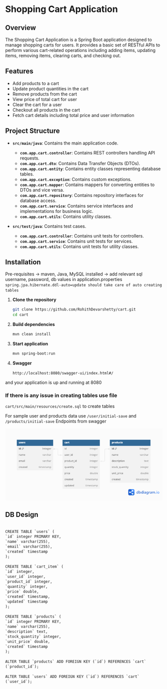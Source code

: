 # Shopping Cart Application

## Overview

The Shopping Cart Application is a Spring Boot application designed to manage shopping carts for users. 
It provides a basic set of RESTful APIs to perform various cart-related operations including adding items, updating items, removing items, clearing carts, and checking out.

## Features

- Add products to a cart
- Update product quantities in the cart
- Remove products from the cart
- View price of total cart for user
- Clear the cart for a user
- Checkout all products in the cart
- Fetch cart details including total price and user information

## Project Structure

- **`src/main/java`**: Contains the main application code.
    - **`com.app.cart.controller`**: Contains REST controllers handling API requests.
    - **`com.app.cart.dto`**: Contains Data Transfer Objects (DTOs).
    - **`com.app.cart.entity`**: Contains entity classes representing database tables.
    - **`com.app.cart.exception`**: Contains custom exceptions.
    - **`com.app.cart.mapper`**: Contains mappers for converting entities to DTOs and vice versa.
    - **`com.app.cart.repository`**: Contains repository interfaces for database access.
    - **`com.app.cart.service`**: Contains service interfaces and implementations for business logic.
    - **`com.app.cart.utils`**: Contains utility classes.

- **`src/test/java`**: Contains test cases.
    - **`com.app.cart.controller`**: Contains unit tests for controllers.
    - **`com.app.cart.service`**: Contains unit tests for services.
    - **`com.app.cart.utils`**: Contains unit tests for utility classes.


## Installation

   Pre-requisites
   -> maven, Java, MySQL installed
   ->  add relevant sql username, password, db values in application.properties
   `spring.jpa.hibernate.ddl-auto=update should take care of auto creating tables`

1. **Clone the repository**

   ```sh
   git clone https://github.com/RohithDevarshetty/cart.git
   cd cart
   ```
   
2. **Build dependencies**
  
    ```sh
   mvn clean install
   ```

3. **Start application**

   ```sh
   mvn spring-boot:run
   ```
   
4. **Swagger**

    `http://localhost:8080/swagger-ui/index.html#/`

and your application is up and running at 8080
### If there is any issue in creating tables use file
`cart/src/main/resources/create.sql` to create tables

For sample user and products data
use `/user/initial-save` and `/products/initial-save` Endpoints from swagger


<img title="DB Schema" alt="DB Schema" src="/cartDB.png">

## DB Design


```

CREATE TABLE `users` (
`id` integer PRIMARY KEY,
`name` varchar(255),
`email` varchar(255),
`created` timestamp
);

CREATE TABLE `cart_item` (
`id` integer,
`user_id` integer,
`product_id` integer,
`quantity` integer,
`price` double,
`created` timestamp,
`updated` timestamp
);

CREATE TABLE `products` (
`id` integer PRIMARY KEY,
`name` varchar(255),
`description` text,
`stock_quantity` integer,
`unit_price` double,
`created` timestamp
);

ALTER TABLE `products` ADD FOREIGN KEY (`id`) REFERENCES `cart` (`product_id`);

ALTER TABLE `users` ADD FOREIGN KEY (`id`) REFERENCES `cart` (`user_id`);
```
